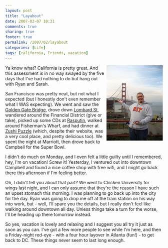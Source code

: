 ```yaml
---
layout: post
title: "Layabout"
date: 2007-02-07 10:31
comments: true
sharing: true
footer: true
permalink: /2007/02/layabout
categories: [Life]
tags: [california, Friends, vacation]
---
```

<div class="imgRight"><a href="http://www.flickr.com/photos/brockli/382902069/" title="Photo Sharing"><img src="/files/images/382902069_d5a310f907_m.jpg" width="180" height="240" alt="Check it out!  A bridge!" align='right' /></a></div>

Ya know what?  California is pretty great.  And this assessment is in no way swayed by the five days that I've had nothing to do but hang out with Ryan and Sarah.

San Francisco was pretty neat, but not what I expected (but I honestly don't even remember what I WAS expecting).  We went and saw the <a href="http://www.flickr.com/photos/brockli/382902347/">Golden Gate Bridge</a>, drove down <a href="http://www.flickr.com/photos/brockli/382060827/">Lombard St</a>, wandered around the Financial District (give or take), picked up some CDs at <a href="http://www.rasputinmusic.com/">Rasputin</a>, walked around Fisherman's Wharf, and had dinner at <a href="http://www.zushipuzzle.com/">Zushi Puzzle</a> (which, despite their website, was a very cool place, and pretty delicious too).  We spent the night at Marriott, then drove back to Campbell for the Super Bowl.

I didn't do much on Monday, and I even felt a little guilty until I remembered, hey, I'm on vacation!  Screw it!  Yesterday, I ventured out into downtown Campbell and found a nice coffee shop with free wifi, and I might go back there this afternoon if I'm feeling better.

Oh, I didn't tell you about that part?  We went to Chicken University for wings last night, and I can only assume that they're the reason I have such an upset stomach this morning.  I was planning to go back up into the city for the day.  Ryan was going to drop me off at the train station on his way into work, but - well, I'll spare you the details, but I really don't feel like walking around downtown all day.  Unless things take a turn for the worse, I'll be heading up there tomorrow instead.

So yes, vacation is lovely and relaxing and I suggest you all try it just as soon as you can.  I've got a few more people to see while I'm here, and then a Friday-night red-eye - with a four hour layover in Atlanta (fun!) - to get back to DC.  These things never seem to last long enough.
